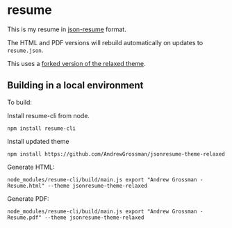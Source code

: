 # resume

This is my resume in [json-resume](https://github.com/jsonresume/resume-schema) format.

The HTML and PDF versions will rebuild automatically on updates to `resume.json`.

This uses a [forked version of the relaxed theme](https://github.com/AndrewGrossman/jsonresume-theme-relaxed).

## Building in a local environment

To build:

Install resume-cli from node.

```npm install resume-cli```

Install updated theme

```npm install https://github.com/AndrewGrossman/jsonresume-theme-relaxed```

Generate HTML:

```node_modules/resume-cli/build/main.js export "Andrew Grossman - Resume.html" --theme jsonresume-theme-relaxed```

Generate PDF:

```node_modules/resume-cli/build/main.js export "Andrew Grossman - Resume.pdf" --theme jsonresume-theme-relaxed```

